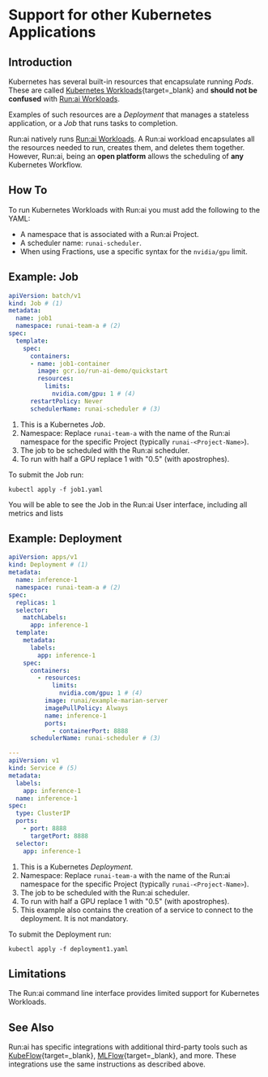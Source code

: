 # Support for other Kubernetes Applications

## Introduction

Kubernetes has several built-in resources that encapsulate running *Pods*. These are called [Kubernetes Workloads](https://kubernetes.io/docs/concepts/workloads/){target=_blank} and **should not be confused** with [Run:ai Workloads](workload-overview-dev.md).

Examples of such resources are a *Deployment* that manages a stateless application, or a *Job* that runs tasks to completion.

Run:ai natively runs [Run:ai Workloads](workload-overview-dev.md). A Run:ai workload encapsulates all the resources needed to run, creates them, and deletes them together. However, Run:ai, being an **open platform** allows the scheduling of **any** Kubernetes Workflow.

## How To

To run Kubernetes Workloads with Run:ai you must add the following to the YAML:

* A namespace that is associated with a Run:ai Project.
* A scheduler name: `runai-scheduler`.
* When using Fractions, use a specific syntax for the `nvidia/gpu` limit.

## Example: Job

``` YAML title="job1.yaml"
apiVersion: batch/v1
kind: Job # (1)
metadata:
  name: job1
  namespace: runai-team-a # (2)
spec:
  template:
    spec:
      containers:
      - name: job1-container
        image: gcr.io/run-ai-demo/quickstart
        resources:
          limits:
            nvidia.com/gpu: 1 # (4)
      restartPolicy: Never
      schedulerName: runai-scheduler # (3)
```

1. This is a Kubernetes *Job*.
2. Namespace: Replace `runai-team-a` with the name of the Run:ai namespace for the specific Project (typically `runai-<Project-Name>`).
3. The job to be scheduled with the Run:ai scheduler.
4. To run with half a GPU replace 1 with "0.5" (with apostrophes).

To submit the Job run:

```
kubectl apply -f job1.yaml
```

You will be able to see the Job in the Run:ai User interface, including all metrics and lists

## Example: Deployment

``` YAML title="deployment1.yaml"
apiVersion: apps/v1
kind: Deployment # (1)
metadata:
  name: inference-1
  namespace: runai-team-a # (2)
spec:
  replicas: 1
  selector:
    matchLabels:
      app: inference-1
  template:
    metadata:
      labels:
        app: inference-1
    spec:
      containers:
        - resources:
            limits:
              nvidia.com/gpu: 1 # (4)
          image: runai/example-marian-server
          imagePullPolicy: Always
          name: inference-1
          ports:
            - containerPort: 8888
      schedulerName: runai-scheduler # (3)

---
apiVersion: v1
kind: Service # (5)
metadata:
  labels:
    app: inference-1
  name: inference-1
spec:
  type: ClusterIP
  ports:
    - port: 8888
      targetPort: 8888
  selector:
    app: inference-1

```

1. This is a Kubernetes *Deployment*.
2. Namespace: Replace `runai-team-a` with the name of the Run:ai namespace for the specific Project (typically `runai-<Project-Name>`).
3. The job to be scheduled with the Run:ai scheduler.
4. To run with half a GPU replace 1 with "0.5" (with apostrophes).
5. This example also contains the creation of a service to connect to the deployment. It is not mandatory.

To submit the Deployment run:

```
kubectl apply -f deployment1.yaml
```

## Limitations

The Run:ai command line interface provides limited support for Kubernetes Workloads.

## See Also
Run:ai has specific integrations with additional third-party tools such as [KubeFlow](https://runai.my.site.com/community/s/article/How-to-integrate-Run-ai-with-Kubeflow){target=_blank}, [MLFlow](https://runai.my.site.com/community/s/article/How-to-integrate-Run-ai-with-MLflow){target=_blank}, and more. These integrations use the same instructions as described above.
